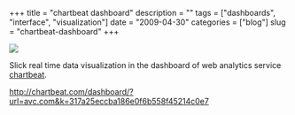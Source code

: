 +++
title = "chartbeat dashboard"
description = ""
tags = ["dashboards", "interface", "visualization"]
date = "2009-04-30"
categories = ["blog"]
slug = "chartbeat-dashboard"
+++



  <div class="notebook-screenshot"><a href="http://chartbeat.com/dashboard/?url=avc.com&amp;k=317a25eccba186e0f6b558f45214c0e7"><img src="//konigi.com/media/notebook/charbeat.jpg" class="notebook-image" /></a></div><p>Slick real time data visualization in the dashboard of web analytics service <a href="http://chartbeat.com/">chartbeat</a>. </p>
    
  <a href="http://chartbeat.com/dashboard/?url=avc.com&amp;k=317a25eccba186e0f6b558f45214c0e7">http://chartbeat.com/dashboard/?url=avc.com&k=317a25eccba186e0f6b558f45214c0e7</a>

